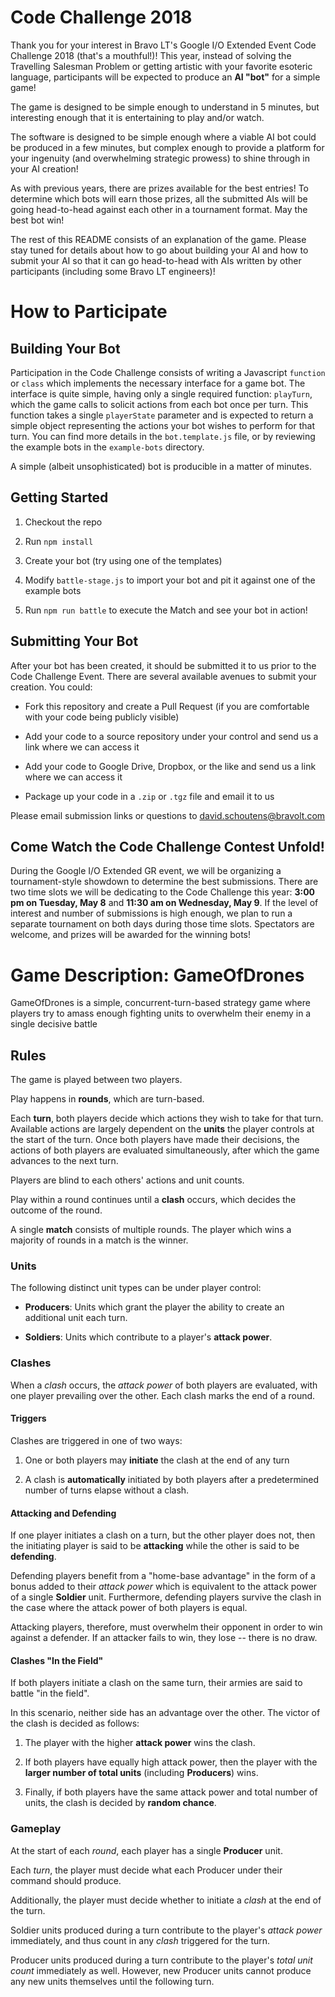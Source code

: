 Code Challenge 2018
===================

Thank you for your interest in Bravo LT's Google I/O Extended Event Code Challenge 2018 (that's a mouthful!)!  This year, instead of solving the Travelling Salesman Problem or getting artistic with your favorite esoteric language, participants will be expected to produce an **AI "bot"** for a simple game!

The game is designed to be simple enough to understand in 5 minutes, but interesting enough that it is entertaining to play and/or watch.

The software is designed to be simple enough where a viable AI bot could be produced in a few minutes, but complex enough to provide a platform for your ingenuity (and overwhelming strategic prowess) to shine through in your AI creation!

As with previous years, there are prizes available for the best entries! To determine which bots will earn those prizes, all the submitted AIs will be going head-to-head against each other in a tournament format. May the best bot win!

The rest of this README consists of an explanation of the game. Please stay tuned for details about how to go about building your AI and how to submit your AI so that it can go head-to-head with AIs written by other participants (including some Bravo LT engineers)!

# How to Participate

## Building Your Bot

Participation in the Code Challenge consists of writing a Javascript `function` or `class` which implements the necessary interface for a game bot. The interface is quite simple, having only a single required function: `playTurn`, which the game calls to solicit actions from each bot once per turn. This function takes a single `playerState` parameter and is expected to return a simple object representing the actions your bot wishes to perform for that turn. You can find more details in the `bot.template.js` file, or by reviewing the example bots in the `example-bots` directory.

A simple (albeit unsophisticated) bot is producible in a matter of minutes.

## Getting Started

1. Checkout the repo

2. Run `npm install`

3. Create your bot (try using one of the templates)

4. Modify `battle-stage.js` to import your bot and pit it against one of the example bots

5. Run `npm run battle` to execute the Match and see your bot in action!

## Submitting Your Bot

After your bot has been created, it should be submitted it to us prior to the Code Challenge Event. There are several available avenues to submit your creation. You could:

* Fork this repository and create a Pull Request (if you are comfortable with your code being publicly visible)

* Add your code to a source repository under your control and send us a link where we can access it

* Add your code to Google Drive, Dropbox, or the like and send us a link where we can access it

* Package up your code in a `.zip` or `.tgz` file and email it to us

Please email submission links or questions to david.schoutens@bravolt.com

## Come Watch the Code Challenge Contest Unfold!

During the Google I/O Extended GR event, we will be organizing a tournament-style showdown to determine the best submissions. There are two time slots we will be dedicating to the Code Challenge this year: **3:00 pm on Tuesday, May 8** and **11:30 am on Wednesday, May 9**.  If the level of interest and number of submissions is high enough, we plan to run a separate tournament on both days during those time slots. Spectators are welcome, and prizes will be awarded for the winning bots!

# Game Description: GameOfDrones

GameOfDrones is a simple, concurrent-turn-based strategy game where players try to amass enough fighting units to overwhelm their enemy in a single decisive battle

## Rules

The game is played between two players.

Play happens in **rounds**, which are turn-based.

Each **turn**, both players decide which actions they wish to take for that turn. Available actions are largely dependent on the **units** the player controls at the start of the turn. Once both players have made their decisions, the actions of both players are evaluated simultaneously, after which the game advances to the next turn.

Players are blind to each others' actions and unit counts.

Play within a round continues until a **clash** occurs, which decides the outcome of the round.

A single **match** consists of multiple rounds. The player which wins a majority of rounds in a match is the winner.

### Units

The following distinct unit types can be under player control:

* **Producers**: Units which grant the player the ability to create an additional unit each turn.

* **Soldiers**: Units which contribute to a player's **attack power**.

### Clashes

When a *clash* occurs, the *attack power* of both players are evaluated, with one player prevailing over the other. Each clash marks the end of a round.

#### Triggers

Clashes are triggered in one of two ways:

  1. One or both players may **initiate** the clash at the end of any turn
  
  2. A clash is **automatically** initiated by both players after a predetermined number of turns elapse without a clash.

#### Attacking and Defending

If one player initiates a clash on a turn, but the other player does not, then the initiating player is said to be **attacking** while the other is said to be **defending**.

Defending players benefit from a "home-base advantage" in the form of a bonus added to their *attack power* which is equivalent to the attack power of a single **Soldier** unit. Furthermore, defending players survive the clash in the case where the attack power of both players is equal.

Attacking players, therefore, must overwhelm their opponent in order to win against a defender. If an attacker fails to win, they lose -- there is no draw.

#### Clashes "In the Field"

If both players initiate a clash on the same turn, their armies are said to battle "in the field".

In this scenario, neither side has an advantage over the other. The victor of the clash is decided as follows:

  1. The player with the higher **attack power** wins the clash.

  2. If both players have equally high attack power, then the player with the **larger number of total units** (including **Producers**) wins.

  3. Finally, if both players have the same attack power and total number of units, the clash is decided by **random chance**.

### Gameplay

At the start of each *round*, each player has a single **Producer** unit.

Each *turn*, the player must decide what each Producer under their command should produce.

Additionally, the player must decide whether to initiate a *clash* at the end of the turn.

Soldier units produced during a turn contribute to the player's *attack power* immediately, and thus count in any *clash* triggered for the turn.

Producer units produced during a turn contribute to the player's *total unit count* immediately as well.  However, new Producer units cannot produce any new units themselves until the following turn.


